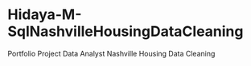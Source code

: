 # Hidaya-M-SqlNashvilleHousingDataCleaning
Portfolio Project Data Analyst Nashville Housing Data Cleaning
